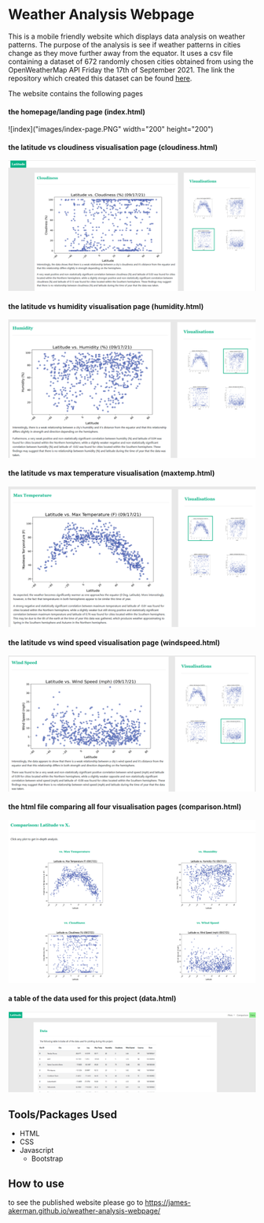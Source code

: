 # Weather Analysis Webpage
This is a mobile friendly website which displays data analysis on weather patterns. The purpose of the analysis is see if weather patterns in cities change as they move further away from the equator. It uses a csv file containing a dataset of 672 randomly chosen cities obtained from using the OpenWeatherMap API Friday the 17th of September 2021. The link the repository which created this dataset can be found [here](https://github.com/James-Akerman/python-api-challenge).

The website contains the following pages

#### the homepage/landing page (index.html)
![index]("images/index-page.PNG" width="200" height="200")

#### the latitude vs cloudiness visualisation page (cloudiness.html)
![cloudiness](images/cloudiness-page.PNG)

#### the latitude vs humidity visualisation page (humidity.html)
![humidity](images/humidity-page.PNG)

#### the latitude vs max temperature visualisation (maxtemp.html)
![maxtemp](images/maxtemp-page.PNG)

#### the latitude vs wind speed visualisation page (windspeed.html)
![windspeed](images/windspeed-page.PNG)

#### the html file comparing all four visualisation pages (comparison.html)
![comparison](images/comparison-page.PNG)

#### a table of the data used for this project (data.html)
![data](images/data-page.PNG)

## Tools/Packages Used
- HTML
- CSS
- Javascript
  - Bootstrap

## How to use
to see the published website please go to https://james-akerman.github.io/weather-analysis-webpage/
